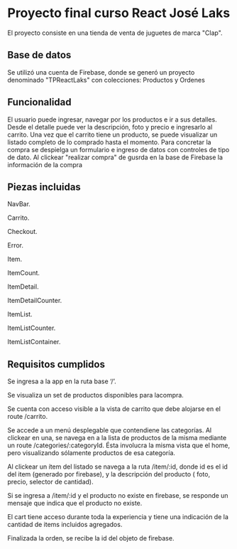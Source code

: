 
# Proyecto final curso React José Laks

El proyecto consiste en una tienda de venta de juguetes de marca "Clap".

## Base de datos

Se utilizó una cuenta de Firebase, donde se generó un proyecto denominado "TPReactLaks" con colecciones: Productos y Ordenes


## Funcionalidad

El usuario puede ingresar, navegar por los productos e ir a sus detalles.
Desde el detalle puede ver la descripción, foto y precio e ingresarlo al carrito.
Una vez que el carrito tiene un producto, se puede visualizar un listado completo de lo comprado hasta el momento.
Para concretar la compra se despielga un formulario e ingreso de datos con controles de tipo de dato.
Al clickear "realizar compra" de gusrda en la base de Firebase la información de la compra

## Piezas incluidas

NavBar.

Carrito.

Checkout.

Error.

Item.

ItemCount.

ItemDetail.

ItemDetailCounter.

ItemList.

ItemListCounter.

ItemListContainer.


## Requisitos cumplidos

Se ingresa a la app en la ruta base ‘/’.

Se visualiza un set de productos disponibles para lacompra.

Se cuenta con acceso visible a la vista de carrito que debe alojarse en el route /carrito.

Se accede a un menú desplegable que contendiene las categorías. Al clickear en una, se navega en a la lista de productos de la misma mediante un route /categories/:categoryId. Ésta involucra la misma vista que el home, pero visualizando sólamente productos de esa categoría.

Al clickear un ítem del listado se navega a la ruta /item/:id, donde id es el id del item (generado por firebase), y la descripción del producto ( foto, precio, selector de cantidad).

Si se ingresa a /item/:id y el producto no existe en firebase, se responde un mensaje que indica que el producto no existe.

El cart tiene acceso durante toda la experiencia y tiene una indicación de la cantidad de items incluidos agregados.

Finalizada la orden, se recibe la id del objeto de firebase.
